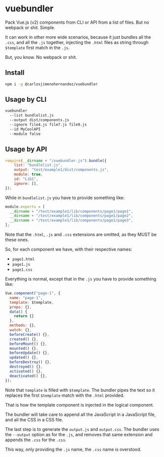# vuebundler

Pack Vue.js (v2) components from CLI or API from a list of files. But no webpack or shit. Simple.

It can work in other more wide scenarios, because it just bundles all the `.css`, and all the `.js` together, injecting the `.html` files as string through `$template` first match in the `.js`.

But, you know. No webpack or shit.

## Install

```sh
npm i -g @carlosjimenohernandez/vuebundler
```

## Usage by CLI

```sh
vuebundler
  --list bundlelist.js
  --output dist/components.js
  --ignore file4.js file7.js file9.js
  --id MyCoolAPI
  --module false
```

## Usage by API

```js
require(__dirname + "/vuebundler.js").bundle({
    list: "bundlelist.js",
    output: "test/example1/dist/components.js",
    module: true,
    id: "Lib1",
    ignore: [],
});
```

While in `bundlelist.js` you have to provide something like:

```js
module.exports = [
  __dirname + "/test/example1/lib/components/page1/page1",
  __dirname + "/test/example1/lib/components/page1/page2",
  __dirname + "/test/example1/lib/components/page1/page3",
];
```

Note that the `.html`, `.js` and `.css` extensions are omitted, as they MUST be these ones.

So, for each component we have, with their respective names:

- `page1.html`
- `page1.js`
- `page1.css`

Everything is normal, except that in the `.js` you have to provide something like:

```js
Vue.component("page-1", {
  name: "page-1",
  template: $template,
  props: {},
  data() {
    return {}
  },
  methods: {},
  watch: {},
  beforeCreate() {},
  created() {},
  beforeMount() {},
  mounted() {},
  beforeUpdate() {},
  updated() {},
  beforeDestroy() {},
  destroyed() {},
  activated() {},
  deactivated() {},
});
```

Note that `template` is filled with `$template`. The bundler pipes the text so it replaces the first `$template` match with the `.html` provided.

That is how the template component is injected in the logical component.

The bundler will take care to append all the JavaScript in a JavaScript file, and all the CSS in a CSS file.

The last step is to generate the `output.js` and `output.css`. The bundler uses the `--output` option as for the `.js`, and removes that same extension and appends the `.css` for the `.css`.

This way, only providing the `.js` name, the `.css` name is overstood.

